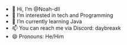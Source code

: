 - 👋 Hi, I’m @Noah-dll
- 👀 I’m interested in tech and Programming
- 🌱 I’m currently learning Java
- 📫 You can reach me via Discord: daybreaxk
- 😄 Pronouns: He/Him

<!---
Noah-dll/Noah-dll is a ✨ special ✨ repository because its `README.md` (this file) appears on your GitHub profile.
You can click the Preview link to take a look at your changes.
--->
